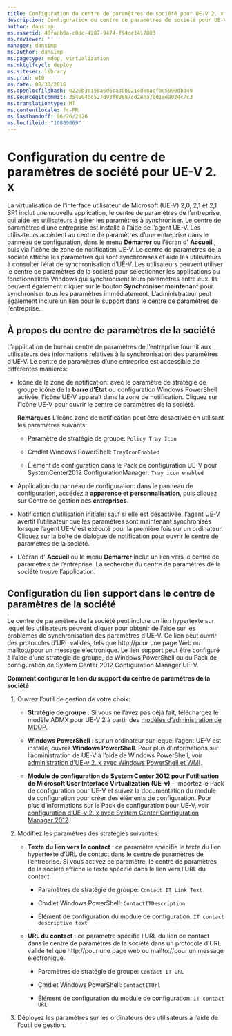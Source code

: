 ```yaml
---
title: Configuration du centre de paramètres de société pour UE-V 2. x
description: Configuration du centre de paramètres de société pour UE-V 2. x
author: dansimp
ms.assetid: 48fadb0a-c0dc-4287-9474-f94ce1417003
ms.reviewer: ''
manager: dansimp
ms.author: dansimp
ms.pagetype: mdop, virtualization
ms.mktglfcycl: deploy
ms.sitesec: library
ms.prod: w10
ms.date: 08/30/2016
ms.openlocfilehash: 0226b3c156a6d6ca39b0214de8acf0c5990db349
ms.sourcegitcommit: 354664bc527d93f80687cd2eba70d1eea024c7c3
ms.translationtype: MT
ms.contentlocale: fr-FR
ms.lasthandoff: 06/26/2020
ms.locfileid: "10809869"
---
```

# Configuration du centre de paramètres de société pour UE-V 2. x


La virtualisation de l’interface utilisateur de Microsoft (UE-V) 2,0, 2,1 et 2,1 SP1 inclut une nouvelle application, le centre de paramètres de l’entreprise, qui aide les utilisateurs à gérer les paramètres à synchroniser. Le centre de paramètres d’une entreprise est installé à l’aide de l’agent UE-V. Les utilisateurs accèdent au centre de paramètres d’une entreprise dans le panneau de configuration, dans le menu **Démarrer** ou l’écran d' **Accueil** , puis via l’icône de zone de notification UE-V. Le centre de paramètres de la société affiche les paramètres qui sont synchronisés et aide les utilisateurs à consulter l’état de synchronisation d’UE-V. Les utilisateurs peuvent utiliser le centre de paramètres de la société pour sélectionner les applications ou fonctionnalités Windows qui synchronisent leurs paramètres entre eux. Ils peuvent également cliquer sur le bouton **Synchroniser maintenant** pour synchroniser tous les paramètres immédiatement. L’administrateur peut également inclure un lien pour le support dans le centre de paramètres de l’entreprise.

## À propos du centre de paramètres de la société


L’application de bureau centre de paramètres de l’entreprise fournit aux utilisateurs des informations relatives à la synchronisation des paramètres d’UE-V. Le centre de paramètres d’une entreprise est accessible de différentes manières:

-   Icône de la zone de notification: avec le paramètre de stratégie de groupe icône de la **barre d’État** ou configuration Windows PowerShell activée, l’icône UE-V apparaît dans la zone de notification. Cliquez sur l’icône UE-V pour ouvrir le centre de paramètres de la société.

    **Remarques**  L’icône zone de notification peut être désactivée en utilisant les paramètres suivants:

    -   Paramètre de stratégie de groupe: `Policy Tray Icon`

    -   Cmdlet Windows PowerShell: `TrayIconEnabled`

    -   Élément de configuration dans le Pack de configuration UE-V pour SystemCenter2012 ConfigurationManager: `Tray icon enabled`

     

-   Application du panneau de configuration: dans le panneau de configuration, accédez à **apparence et personnalisation**, puis cliquez sur Centre de gestion des **entreprises**.

-   Notification d’utilisation initiale: sauf si elle est désactivée, l’agent UE-V avertit l’utilisateur que les paramètres sont maintenant synchronisés lorsque l’agent UE-V est exécuté pour la première fois sur un ordinateur. Cliquez sur la boîte de dialogue de notification pour ouvrir le centre de paramètres de la société.

-   L’écran d' **Accueil** ou le menu **Démarrer** inclut un lien vers le centre de paramètres de l’entreprise. La recherche du centre de paramètres de la société trouve l’application.

## Configuration du lien support dans le centre de paramètres de la société


Le centre de paramètres de la société peut inclure un lien hypertexte sur lequel les utilisateurs peuvent cliquer pour obtenir de l’aide sur les problèmes de synchronisation des paramètres d’UE-V. Ce lien peut ouvrir des protocoles d’URL valides, tels que http://pour une page Web ou mailto://pour un message électronique. Le lien support peut être configuré à l’aide d’une stratégie de groupe, de Windows PowerShell ou du Pack de configuration de System Center 2012 Configuration Manager UE-V.

**Comment configurer le lien du support du centre de paramètres de la société**

1.  Ouvrez l’outil de gestion de votre choix:

    -   **Stratégie de groupe** : Si vous ne l’avez pas déjà fait, téléchargez le modèle ADMX pour UE-V 2 à partir des [modèles d’administration de MDOP](https://go.microsoft.com/fwlink/p/?LinkId=393941).

    -   **Windows PowerShell** : sur un ordinateur sur lequel l’agent UE-V est installé, ouvrez **Windows PowerShell**. Pour plus d’informations sur l’administration de UE-V à l’aide de Windows PowerShell, voir [administration d’UE-v 2. x avec Windows PowerShell et WMI](administering-ue-v-2x-with-windows-powershell-and-wmi-both-uevv2.md).

    -   **Module de configuration de System Center 2012 pour l’utilisation de Microsoft User Interface Virtualization (UE-v)** – importez le Pack de configuration pour UE-V et suivez la documentation du module de configuration pour créer des éléments de configuration. Pour plus d’informations sur le Pack de configuration pour UE-V, voir [configuration d’UE-v 2. x avec System Center Configuration Manager 2012](configuring-ue-v-2x-with-system-center-configuration-manager-2012-both-uevv2.md).

2.  Modifiez les paramètres des stratégies suivantes:

    -   **Texte du lien vers le contact** : ce paramètre spécifie le texte du lien hypertexte d’URL de contact dans le centre de paramètres de l’entreprise. Si vous activez ce paramètre, le centre de paramètres de la société affiche le texte spécifié dans le lien vers l’URL du contact.

        -   Paramètres de stratégie de groupe: `Contact IT Link Text`

        -   Cmdlet Windows PowerShell: `ContactITDescription`

        -   Élément de configuration du module de configuration: `IT contact descriptive text`

    -   **URL du contact** : ce paramètre spécifie l’URL du lien de contact dans le centre de paramètres de la société dans un protocole d’URL valide tel que http://pour une page web ou mailto://pour un message électronique.

        -   Paramètres de stratégie de groupe: `Contact IT URL`

        -   Cmdlet Windows PowerShell: `ContactITUrl`

        -   Élément de configuration du module de configuration: `IT contact URL`

3.  Déployez les paramètres sur les ordinateurs des utilisateurs à l’aide de l’outil de gestion.






 

 





